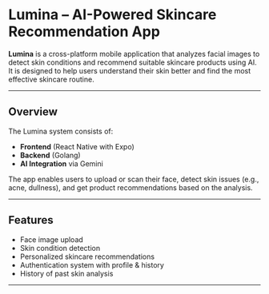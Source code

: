 # Lumina – AI-Powered Skincare Recommendation App

**Lumina** is a cross-platform mobile application that analyzes facial images to detect skin conditions and recommend suitable skincare products using AI. It is designed to help users understand their skin better and find the most effective skincare routine.

---

## Overview

The Lumina system consists of:

- **Frontend** (React Native with Expo)
- **Backend** (Golang)
- **AI Integration** via Gemini

The app enables users to upload or scan their face, detect skin issues (e.g., acne, dullness), and get product recommendations based on the analysis.

---

## Features

- Face image upload
- Skin condition detection
- Personalized skincare recommendations
- Authentication system with profile & history
- History of past skin analysis 

---

